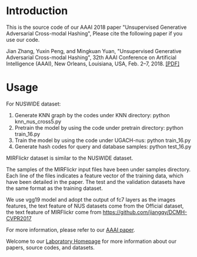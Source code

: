 # Introduction
This is the source code of our AAAI 2018 paper "Unsupervised Generative Adversarial Cross-modal Hashing", Please cite the following paper if you use our code.

Jian Zhang, Yuxin Peng, and Mingkuan Yuan, "Unsupervised Generative Adversarial Cross-modal Hashing", 32th AAAI Conference on Artificial Intelligence (AAAI), New Orleans, Louisiana, USA, Feb. 2–7, 2018. [[PDF]](http://59.108.48.34/mipl/tiki-download_file.php?fileId=461)

# Usage
For NUSWIDE dataset:

1. Generate KNN graph by the codes under KNN directory: python knn_nus_cross5.py
2. Pretrain the model by using the code under pretrain directory: python train_16.py
3. Train the model by using the code under UGACH-nus: python train_16.py
4. Generate hash codes for query and database samples: python test_16.py

MIRFlickr dataset is similar to the NUSWIDE dataset.

The samples of the MIRFlickr input files have been under samples directory. Each line of the files indicates a feature vector of the training data, which have been detailed in the paper. The test and the validation datasets have the same format as the training dataset. 

We use vgg19 model and adopt the output of fc7 layers as the images features, the text feature of NUS datasets come from the Official dataset, the text feature of MIRFlickr come from https://github.com/jiangqy/DCMH-CVPR2017

For more information, please refer to our [AAAI paper](http://59.108.48.34/mipl/tiki-download_file.php?fileId=461).

Welcome to our [Laboratory Homepage](http://www.icst.pku.edu.cn/mipl) for more information about our papers, source codes, and datasets.

